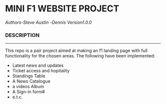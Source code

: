 # MINI F1 WEBSITE PROJECT
_Authors_-_Steve Austin_
	    -_Dennis_
_Version1.0.0_
### DESCRIPTION
---
This repo is a pair project aimed at making an f1 landing page with full functionality for the chosen areas.
The following have been implemented:
* Latest news and updates
* Ticket access and hopitality
* Standings Table
* A News Catalogue
* a videos Album
* A Sign-in form#
* e.t.c.